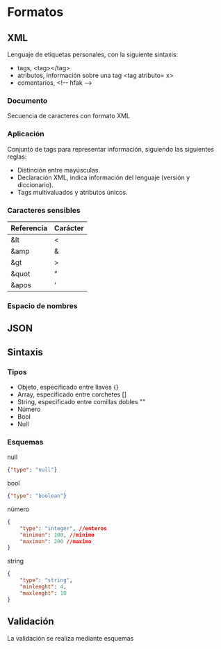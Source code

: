 # Formatos
## XML
Lenguaje de etiquetas personales, con la siguiente sintaxis:
- tags, \<tag>\</tag>
- atributos, información sobre una tag \<tag atributo= x>
- comentarios, \<!-- hfak --\>

### Documento
Secuencia de caracteres con formato XML
### Aplicación
Conjunto de tags para representar  información, siguiendo las siguientes reglas:
- Distinción entre mayúsculas.
- Declaración XML, indica información del lenguaje (versión y diccionario).
- Tags multivaluados y atributos únicos.

### Caracteres sensibles
| Referencia | Carácter |
| ---------- | -------- |
| \&lt       | <        |
| \&amp      | &        |
| \&gt       | >        |
| \&quot     | "        |
| \&apos     | '        | 

### Espacio de nombres


## JSON
## Sintaxis
### Tipos
- Objeto, especificado entre llaves {}
- Array, especificado entre corchetes \[\]
- String, especificado entre comillas dobles ""
- Número
- Bool
- Null

### Esquemas
null
```JSON
{"type": "null"}
```
bool
```JSON
{"type": "boolean"}
```
número
```JSON
{
	"type": "integer", //enteros
	"minimun": 100, //minimo
	"maximun": 200 //maximo
} 
```
string
```JSON
{
	"type": "string",
	"minlenght": 4,
	"maxlenght": 10
}
```

## Validación
La validación se realiza mediante esquemas 